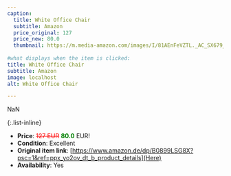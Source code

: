 ```yaml
---
caption:
  title: White Office Chair
  subtitle: Amazon
  price_original: 127
  price_new: 80.0
  thumbnail: https://m.media-amazon.com/images/I/81AEnFeVZTL._AC_SX679_.jpg
  
#what displays when the item is clicked:
title: White Office Chair
subtitle: Amazon
image: localhost
alt: White Office Chair

---
```

NaN

{:.list-inline} 
- **Price**: <span style="color:red"><del>127 EUR</del></span> <span style="color:green">**80.0**</span> EUR!
- **Condition**: Excellent
- **Original item link**: [https://www.amazon.de/dp/B0899LSG8X?psc=1&ref=ppx_yo2ov_dt_b_product_details](Here)
- **Availability**: Yes
